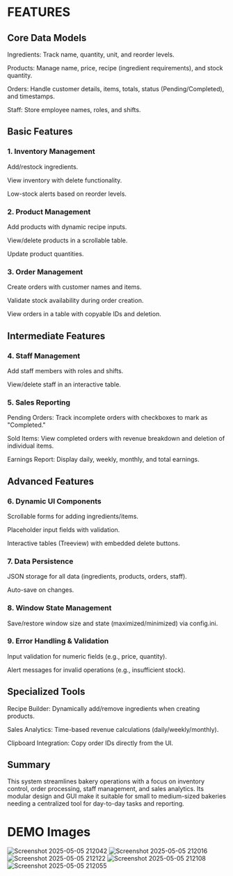 # FEATURES
## Core Data Models
Ingredients: Track name, quantity, unit, and reorder levels.

Products: Manage name, price, recipe (ingredient requirements), and stock quantity.

Orders: Handle customer details, items, totals, status (Pending/Completed), and timestamps.

Staff: Store employee names, roles, and shifts.

## Basic Features
### 1. Inventory Management

Add/restock ingredients.

View inventory with delete functionality.

Low-stock alerts based on reorder levels.

### 2. Product Management

Add products with dynamic recipe inputs.

View/delete products in a scrollable table.

Update product quantities.

### 3. Order Management

Create orders with customer names and items.

Validate stock availability during order creation.

View orders in a table with copyable IDs and deletion.

## Intermediate Features
### 4. Staff Management

Add staff members with roles and shifts.

View/delete staff in an interactive table.

### 5. Sales Reporting

Pending Orders: Track incomplete orders with checkboxes to mark as "Completed."

Sold Items: View completed orders with revenue breakdown and deletion of individual items.

Earnings Report: Display daily, weekly, monthly, and total earnings.

## Advanced Features
### 6. Dynamic UI Components

Scrollable forms for adding ingredients/items.

Placeholder input fields with validation.

Interactive tables (Treeview) with embedded delete buttons.

### 7. Data Persistence

JSON storage for all data (ingredients, products, orders, staff).

Auto-save on changes.

### 8. Window State Management

Save/restore window size and state (maximized/minimized) via config.ini.

### 9. Error Handling & Validation

Input validation for numeric fields (e.g., price, quantity).

Alert messages for invalid operations (e.g., insufficient stock).

## Specialized Tools
Recipe Builder: Dynamically add/remove ingredients when creating products.

Sales Analytics: Time-based revenue calculations (daily/weekly/monthly).

Clipboard Integration: Copy order IDs directly from the UI.

## Summary
This system streamlines bakery operations with a focus on inventory control, order processing, staff management, and sales analytics. Its modular design and GUI make it suitable for small to medium-sized bakeries needing a centralized tool for day-to-day tasks and reporting.

# DEMO Images

![Screenshot 2025-05-05 212042](https://github.com/user-attachments/assets/d8c5d554-35ca-49b8-a89e-656b0866dd67)
![Screenshot 2025-05-05 212016](https://github.com/user-attachments/assets/8d58e73b-4416-49ad-8233-e23e1a8ec543)
![Screenshot 2025-05-05 212122](https://github.com/user-attachments/assets/5e1d5024-bead-4f1d-89bd-579adf6c5125)
![Screenshot 2025-05-05 212108](https://github.com/user-attachments/assets/110ab814-7f2c-425c-8e04-a6116ec4b7d4)
![Screenshot 2025-05-05 212055](https://github.com/user-attachments/assets/50da764b-0405-47f9-8912-35a15cf34334)

